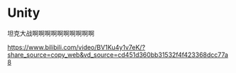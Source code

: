 # Unity
坦克大战啊啊啊啊啊啊啊啊啊啊

https://www.bilibili.com/video/BV1Ku4y1v7eK/?share_source=copy_web&vd_source=cd451d360bb31532f4f423368dcc77a8
